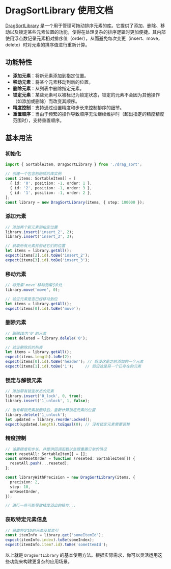 # DragSortLibrary 使用文档

[DragSortLibrary](./drag_sort.ts) 是一个用于管理可拖动排序元素的库。它提供了添加、删除、移动以及锁定某些元素位置的功能，使得在处理复杂的排序逻辑时更加便捷。其内部使用浮点数记录元素相对排序值（order），从而避免每次变更（insert、move，delete）时对元素的排序值进行重新计算。

## 功能特性

- **添加元素**：将新元素添加到指定位置。
- **移动元素**：将某个元素移动到新的位置。
- **删除元素**：从列表中删除指定元素。
- **锁定元素**：某些元素可以被标记为锁定状态，锁定的元素不会因为其他操作（如添加或删除）而改变其顺序。
- **精度控制**：支持通过设置精度和步长来控制排序的细节。
- **重置顺序**：当由于频繁的操作导致顺序无法继续维护时（超出指定的精度精度范围时），支持重置顺序。

## 基本用法

### 初始化

```typescript
import { SortableItem, DragSortLibrary } from './drag_sort';

// 创建一个包含初始项的库实例
const items: SortableItem[] = [
  { id: '0', position: -1, order: 1 },
  { id: '2', position: -1, order: 3 },
  { id: '1', position: -1, order: 2 },
];
const library = new DragSortLibrary(items, { step: 100000 });
```

### 添加元素

```typescript
// 添加两个新元素到指定位置
library.insert('insert_2', 2);
library.insert('insert_3', 3);

// 获取所有元素并验证它们的位置
let items = library.getAll();
expect(items[2].id).toBe('insert_2');
expect(items[3].id).toBe('insert_3');
```

### 移动元素

```typescript
// 将元素'move'移动到索引0处
library.move('move', 0);

// 验证元素是否已经移动到位
let items = library.getAll();
expect(items[0].id).toBe('move');
```

### 删除元素

```typescript
// 删除ID为'0'的元素
const deleted = library.delele('0');

// 验证删除后的列表
let items = library.getAll();
expect(items.length).toBe(2);
expect(items[0].id).toBe('header'); // 假设这是之前添加的一个元素
expect(items[1].id).toBe('1');     // 假设这是另一个已存在的元素
```

### 锁定与解锁元素

```typescript
// 添加带有锁定状态的元素
library.insert('0_lock', 0, true);
library.insert('1_unlock', 1, false);

// 当有解锁元素被删除后，重新计算锁定元素的位置
library.delele('1_unlock');
let updated = library.reorderLocked();
expect(updated.length).toEqual(0); // 没有锁定元素需要调整
```

### 精度控制

```typescript
// 设置精度和步长，并提供回调函数以处理重置订单的情况
const resetAll: SortableItem[] = [];
const onResetOrder = function (reseted: SortableItem[]) {
  resetAll.push(...reseted);
};

const libraryWithPrecision = new DragSortLibrary(items, {
  precision: 2,
  step: 10,
  onResetOrder,
});

// 进行一些可能导致精度溢出的操作...
```

### 获取特定元素信息

```typescript
// 获取特定ID的元素及其索引
const itemInfo = library.get('someItemId');
expect(itemInfo.index).toBe(someIndex);
expect(itemInfo.item?.id).toBe('someItemId');
```

以上就是 `DragSortLibrary` 的基本使用方法。根据实际需求，你可以灵活运用这些功能来构建更复杂的应用场景。